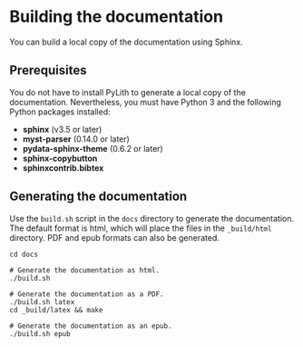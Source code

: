 # Building the documentation

You can build a local copy of the documentation using Sphinx.

## Prerequisites

You do not have to install PyLith to generate a local copy of the documentation.
Nevertheless, you must have Python 3 and the following Python packages installed:

* **sphinx** (v3.5 or later)
* **myst-parser** (0.14.0 or later)
* **pydata-sphinx-theme** (0.6.2 or later)
* **sphinx-copybutton**
* **sphinxcontrib.bibtex**

## Generating the documentation

Use the `build.sh` script in the `docs` directory to generate the documentation.
The default format is html, which will place the files in the `_build/html` directory.
PDF and epub formats can also be generated.

```{code-block} bash
cd docs

# Generate the documentation as html.
./build.sh

# Generate the documentation as a PDF.
./build.sh latex
cd _build/latex && make

# Generate the documentation as an epub.
./build.sh epub
```
